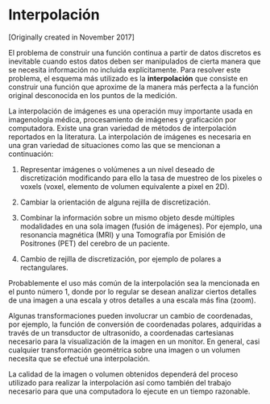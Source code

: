 # Interpolación

[Originally created in November 2017]

El problema de construir una función continua a partir de datos discretos es inevitable cuando estos datos deben ser manipulados de cierta manera que se necesita información no incluida explícitamente. Para resolver este problema, el esquema más utilizado es la **interpolación** que consiste en construir una función que aproxime de la manera más perfecta a la función original desconocida en los puntos de la medición.

La interpolación de imágenes es una operación muy importante usada en imagenología médica, procesamiento de imágenes y graficación por computadora. Existe una gran variedad de métodos de interpolación reportados en la literatura. La interpolación de imágenes es necesaria en una gran variedad de situaciones como las que se mencionan a continuación:

1) Representar imágenes o volúmenes a un nivel deseado de discretización modificando para ello la tasa de muestreo de los pixeles o voxels (voxel, elemento de volumen equivalente a pixel en 2D).

2) Cambiar la orientación de alguna rejilla de discretización.

3) Combinar la información sobre un mismo objeto desde múltiples modalidades en una sola imagen (fusión de imágenes). Por ejemplo, una resonancia magnética (MRI) y una Tomografía por Emisión de Positrones (PET) del cerebro de un paciente.

4) Cambio de rejilla de discretización, por ejemplo de polares a rectangulares.

Probablemente el uso más común de la interpolación sea la mencionada en el punto número 1, donde por lo regular se desean analizar ciertos detalles de una imagen a una escala y otros detalles a una escala más fina (zoom).

Algunas transformaciones pueden involucrar un cambio de coordenadas, por ejemplo, la función de conversión de coordenadas polares, adquiridas a través de un transductor de ultrasonido, a coordenadas cartesianas necesario para la visualización de la imagen en un monitor. En general, casi cualquier transformación geométrica sobre una imagen o un volumen necesita que se efectué una interpolación.

La calidad de la imagen o volumen obtenidos dependerá del proceso utilizado para realizar la interpolación así como también del trabajo necesario para que una computadora lo ejecute en un tiempo razonable.
